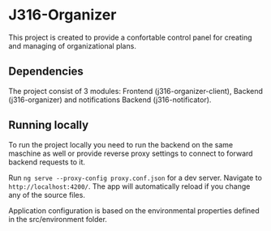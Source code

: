 # J316-Organizer

This project is created to provide a confortable control panel for creating and managing of organizational plans. 

## Dependencies
The project consist of 3 modules: Frontend (j316-organizer-client), Backend (j316-organizer) and notifications Backend (j316-notificator). 

## Running locally
To run the project locally you need to run the backend on the same maschine as well or provide reverse proxy settings to 
connect to forward backend requests to it.

Run `ng serve --proxy-config proxy.conf.json` for a dev server. Navigate to `http://localhost:4200/`. 
The app will automatically reload if you change any of the source files. 

Application configuration is based on the environmental properties defined in the src/environment folder.


